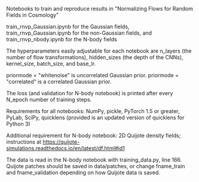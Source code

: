 Notebooks to train and reproduce results in "Normalizing Flows for Random Fields in Cosmology"

train_rnvp_Gaussian.ipynb for the Gaussian fields, train_rnvp_Gaussian.ipynb for the non-Gaussian fields, and train_rnvp_nbody.ipynb for the N-body fields

The hyperparameters easily adjustable for each notebook are n_layers (the number of flow transformations), hidden_sizes (the depth of the CNNs), kernel_size, batch_size, and base_lr.

priormode = "whitenoise" is uncorrelated Gaussian prior. priormode = "correlated" is a correlated Gaussian prior.

The loss (and validation for N-body notebook) is printed after every N_epoch number of training steps.

Requirements for all notebooks: NumPy, pickle, PyTorch 1.5 or greater, PyLab, SciPy, quicklens (provided is an updated version of quicklens for Python 3)

Additional requirement for N-body notebook: 2D Quijote density fields; instructions at https://quijote-simulations.readthedocs.io/en/latest/df.html#id1

The data is read in the N-body notebook with training_data.py, line 166. Quijote patches should be saved in data/patches, or change fname_train and fname_validation depending on how Quijote data is saved.

